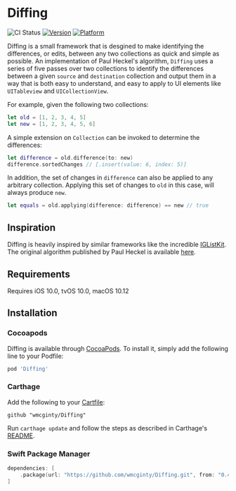 # Diffing

![CI Status](https://github.com/wmcginty/Diffing/actions/workflows/main.yml/badge.svg)
[![Version](https://img.shields.io/cocoapods/v/Diffing.svg?style=flat)](http://cocoapods.org/pods/Diffing)
[![Platform](https://img.shields.io/cocoapods/p/Diffing.svg?style=flat)](http://cocoapods.org/pods/Diffing)

Diffing is a small framework that is desgined to make identifying the differences, or edits, between any two collections as quick and simple as possible. An implementation of Paul Heckel's algorithm, `Diffing` uses a series of five passes over two collections to identify the differences between a given `source` and `destination` collection and output them in a way that is both easy to understand, and easy to apply to UI elements like `UITableview` and `UICollectionView`.

For example, given the following two collections: 

```swift
let old = [1, 2, 3, 4, 5]
let new = [1, 2, 3, 4, 5, 6]
```

A simple extension on `Collection` can be invoked to determine the differences:

```swift
let difference = old.difference(to: new)
difference.sortedChanges // [.insert(value: 6, index: 5)]
```

In addition, the set of changes in `difference` can also be applied to any arbitrary collection. Applying this set of changes to `old` in this case, will always produce `new`.

```swift
let equals = old.applying(difference: difference) == new // true
```

## Inspiration

Diffing is heavily inspired by similar frameworks like the incredible [IGListKit](https://github.com/Instagram/IGListKit). The original algorithm published by Paul Heckel is available [here](https://dl.acm.org/doi/10.1145/359460.359467).


## Requirements

Requires iOS 10.0, tvOS 10.0, macOS 10.12


## Installation

### Cocoapods

Diffing is available through [CocoaPods](http://cocoapods.org). To install it, simply add the following line to your Podfile:

```ruby
pod 'Diffing'
```

### Carthage

Add the following to your [Cartfile](https://github.com/Carthage/Carthage/blob/master/Documentation/Artifacts.md#cartfile):

```
github "wmcginty/Diffing"
```

Run `carthage update` and follow the steps as described in Carthage's [README](https://github.com/Carthage/Carthage#adding-frameworks-to-an-application).

### Swift Package Manager

```swift
dependencies: [
    .package(url: "https://github.com/wmcginty/Diffing.git", from: "0.4.0")
]
```

